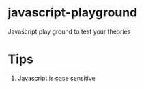 # javascript-playground
Javascript play ground to test your theories

# Tips
1. Javascript is case sensitive
